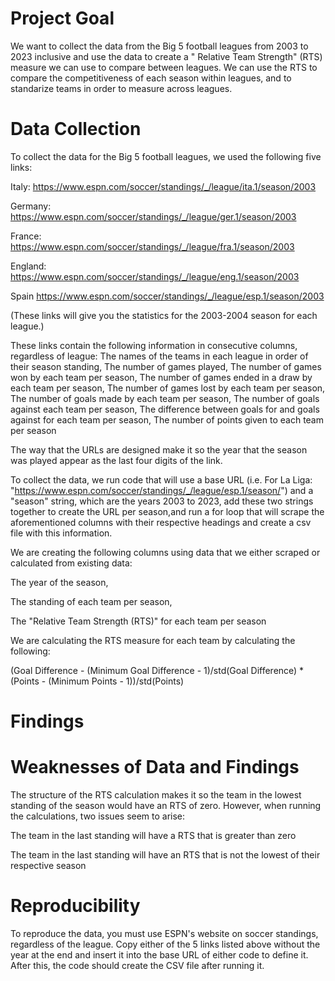 # Project Goal
We want to collect the data from the Big 5 football leagues from 2003 to 2023 inclusive and use the data to create a " Relative Team Strength" (RTS) measure we can use to compare between leagues. 
We can use the RTS to compare the competitiveness of each season within leagues, and to standarize teams in order to measure across leagues.

# Data Collection
To collect the data for the Big 5 football leagues, we used the following five links:

Italy: https://www.espn.com/soccer/standings/_/league/ita.1/season/2003

Germany: https://www.espn.com/soccer/standings/_/league/ger.1/season/2003

France: https://www.espn.com/soccer/standings/_/league/fra.1/season/2003

England: https://www.espn.com/soccer/standings/_/league/eng.1/season/2003

Spain https://www.espn.com/soccer/standings/_/league/esp.1/season/2003

(These links will give you the statistics for the 2003-2004 season for each league.)

These links contain the following information in consecutive columns, regardless of league:
The names of the teams in each league in order of their season standing,
The number of games played,
The number of games won by each team per season,
The number of games ended in a draw by each team per season,
The number of games lost by each team per season,
The number of goals made by each team per season,
The number of goals against each team per season,
The difference between goals for and goals against for each team per season,
The number of points given to each team per season

The way that the URLs are designed make it so the year that the season was played appear as the last four digits of the link.

To collect the data, we run code that will use a base URL (i.e. For La Liga: "https://www.espn.com/soccer/standings/_/league/esp.1/season/") 
and a "season" string, which are the years 2003 to 2023, add these two strings together to create the URL per season,and run a for loop that 
will scrape the aforementioned columns with their respective headings and create a csv file with this information. 

We are creating the following columns using data that we either scraped or calculated from existing data:

The year of the season,

The standing of each team per season,

The "Relative Team Strength (RTS)" for each team per season

We are calculating the RTS measure for each team by calculating the following:

(Goal Difference - (Minimum Goal Difference - 1)/std(Goal Difference) * (Points - (Minimum Points - 1))/std(Points)

# Findings


# Weaknesses of Data and Findings
The structure of the RTS calculation makes it so the team in the lowest standing of the season would have an RTS of zero. However, when running the calculations, two issues seem to arise:

The team in the last standing will have a RTS that is greater than zero

The team in the last standing will have an RTS that is not the lowest of their respective season



# Reproducibility
To reproduce the data, you must use ESPN's website on soccer standings, regardless of the league. Copy either of the 5 links listed above without the year at the end and insert it into the base URL of either 
code to define it. After this, the code should create the CSV file after running it. 
